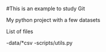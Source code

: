 #This is an example to study Git

My python project with a few datasets

List of files

-data/*csv
-scripts/utils.py


